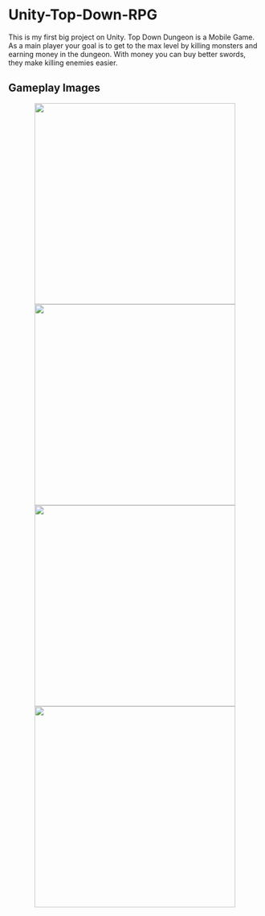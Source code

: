 # Unity-Top-Down-RPG
This is my first big project on Unity. 
Top Down Dungeon is a Mobile Game. As a main player your goal is to get to the max level by killing monsters and earning money in the dungeon. With money you can buy
better swords, they make killing enemies easier.

Gameplay Images
-
<div align="center">
  <img src="https://i.ibb.co/Ps2KxH4/1.png" width="400">
  <img src="https://i.ibb.co/wM7nbp5/2.png" width="400">
</div>
<div align="center">
  <img src="https://i.ibb.co/xMGwfbY/3.png" width="400">
  <img src="https://i.ibb.co/0swm1Pf/4.png" width="400">
</div>
